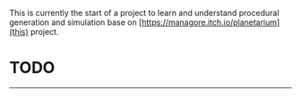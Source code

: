 This is currently the start of a project to learn and understand procedural generation and simulation base on [https://managore.itch.io/planetarium](this) project.

 # TODO
--------------


